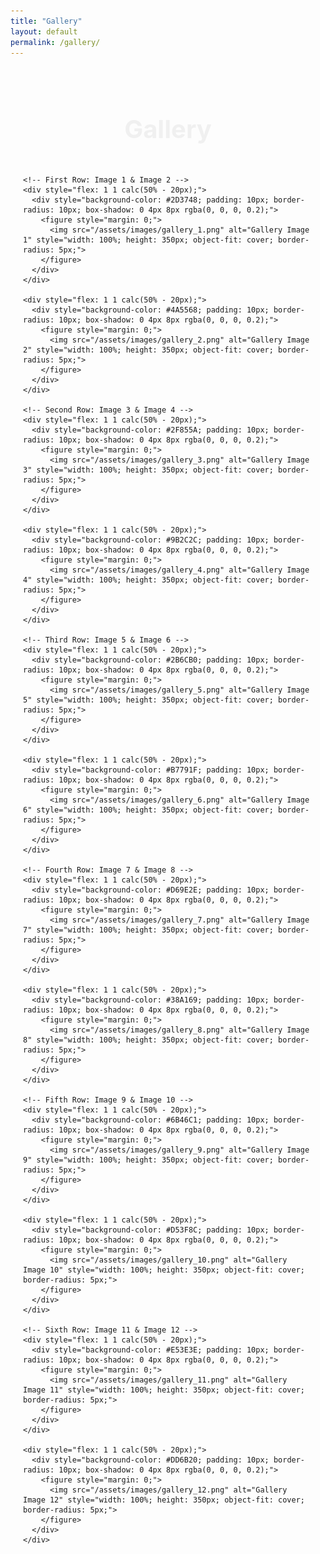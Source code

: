 ```yaml
---
title: "Gallery"
layout: default
permalink: /gallery/
---
```


<section style="padding: 20px;">
  <div style="text-align: center;">
    <h1 style="font-size: 2.5rem; color: #F0F0F0;">Gallery</h1>
  </div>

  <div style="display: flex; flex-wrap: wrap; justify-content: space-between; gap: 20px;">

    <!-- First Row: Image 1 & Image 2 -->
    <div style="flex: 1 1 calc(50% - 20px);">
      <div style="background-color: #2D3748; padding: 10px; border-radius: 10px; box-shadow: 0 4px 8px rgba(0, 0, 0, 0.2);">
        <figure style="margin: 0;">
          <img src="/assets/images/gallery_1.png" alt="Gallery Image 1" style="width: 100%; height: 350px; object-fit: cover; border-radius: 5px;">
        </figure>
      </div>
    </div>

    <div style="flex: 1 1 calc(50% - 20px);">
      <div style="background-color: #4A5568; padding: 10px; border-radius: 10px; box-shadow: 0 4px 8px rgba(0, 0, 0, 0.2);">
        <figure style="margin: 0;">
          <img src="/assets/images/gallery_2.png" alt="Gallery Image 2" style="width: 100%; height: 350px; object-fit: cover; border-radius: 5px;">
        </figure>
      </div>
    </div>

    <!-- Second Row: Image 3 & Image 4 -->
    <div style="flex: 1 1 calc(50% - 20px);">
      <div style="background-color: #2F855A; padding: 10px; border-radius: 10px; box-shadow: 0 4px 8px rgba(0, 0, 0, 0.2);">
        <figure style="margin: 0;">
          <img src="/assets/images/gallery_3.png" alt="Gallery Image 3" style="width: 100%; height: 350px; object-fit: cover; border-radius: 5px;">
        </figure>
      </div>
    </div>

    <div style="flex: 1 1 calc(50% - 20px);">
      <div style="background-color: #9B2C2C; padding: 10px; border-radius: 10px; box-shadow: 0 4px 8px rgba(0, 0, 0, 0.2);">
        <figure style="margin: 0;">
          <img src="/assets/images/gallery_4.png" alt="Gallery Image 4" style="width: 100%; height: 350px; object-fit: cover; border-radius: 5px;">
        </figure>
      </div>
    </div>

    <!-- Third Row: Image 5 & Image 6 -->
    <div style="flex: 1 1 calc(50% - 20px);">
      <div style="background-color: #2B6CB0; padding: 10px; border-radius: 10px; box-shadow: 0 4px 8px rgba(0, 0, 0, 0.2);">
        <figure style="margin: 0;">
          <img src="/assets/images/gallery_5.png" alt="Gallery Image 5" style="width: 100%; height: 350px; object-fit: cover; border-radius: 5px;">
        </figure>
      </div>
    </div>

    <div style="flex: 1 1 calc(50% - 20px);">
      <div style="background-color: #B7791F; padding: 10px; border-radius: 10px; box-shadow: 0 4px 8px rgba(0, 0, 0, 0.2);">
        <figure style="margin: 0;">
          <img src="/assets/images/gallery_6.png" alt="Gallery Image 6" style="width: 100%; height: 350px; object-fit: cover; border-radius: 5px;">
        </figure>
      </div>
    </div>

    <!-- Fourth Row: Image 7 & Image 8 -->
    <div style="flex: 1 1 calc(50% - 20px);">
      <div style="background-color: #D69E2E; padding: 10px; border-radius: 10px; box-shadow: 0 4px 8px rgba(0, 0, 0, 0.2);">
        <figure style="margin: 0;">
          <img src="/assets/images/gallery_7.png" alt="Gallery Image 7" style="width: 100%; height: 350px; object-fit: cover; border-radius: 5px;">
        </figure>
      </div>
    </div>

    <div style="flex: 1 1 calc(50% - 20px);">
      <div style="background-color: #38A169; padding: 10px; border-radius: 10px; box-shadow: 0 4px 8px rgba(0, 0, 0, 0.2);">
        <figure style="margin: 0;">
          <img src="/assets/images/gallery_8.png" alt="Gallery Image 8" style="width: 100%; height: 350px; object-fit: cover; border-radius: 5px;">
        </figure>
      </div>
    </div>

    <!-- Fifth Row: Image 9 & Image 10 -->
    <div style="flex: 1 1 calc(50% - 20px);">
      <div style="background-color: #6B46C1; padding: 10px; border-radius: 10px; box-shadow: 0 4px 8px rgba(0, 0, 0, 0.2);">
        <figure style="margin: 0;">
          <img src="/assets/images/gallery_9.png" alt="Gallery Image 9" style="width: 100%; height: 350px; object-fit: cover; border-radius: 5px;">
        </figure>
      </div>
    </div>

    <div style="flex: 1 1 calc(50% - 20px);">
      <div style="background-color: #D53F8C; padding: 10px; border-radius: 10px; box-shadow: 0 4px 8px rgba(0, 0, 0, 0.2);">
        <figure style="margin: 0;">
          <img src="/assets/images/gallery_10.png" alt="Gallery Image 10" style="width: 100%; height: 350px; object-fit: cover; border-radius: 5px;">
        </figure>
      </div>
    </div>

    <!-- Sixth Row: Image 11 & Image 12 -->
    <div style="flex: 1 1 calc(50% - 20px);">
      <div style="background-color: #E53E3E; padding: 10px; border-radius: 10px; box-shadow: 0 4px 8px rgba(0, 0, 0, 0.2);">
        <figure style="margin: 0;">
          <img src="/assets/images/gallery_11.png" alt="Gallery Image 11" style="width: 100%; height: 350px; object-fit: cover; border-radius: 5px;">
        </figure>
      </div>
    </div>

    <div style="flex: 1 1 calc(50% - 20px);">
      <div style="background-color: #DD6B20; padding: 10px; border-radius: 10px; box-shadow: 0 4px 8px rgba(0, 0, 0, 0.2);">
        <figure style="margin: 0;">
          <img src="/assets/images/gallery_12.png" alt="Gallery Image 12" style="width: 100%; height: 350px; object-fit: cover; border-radius: 5px;">
        </figure>
      </div>
    </div>

  </div>
</section>
